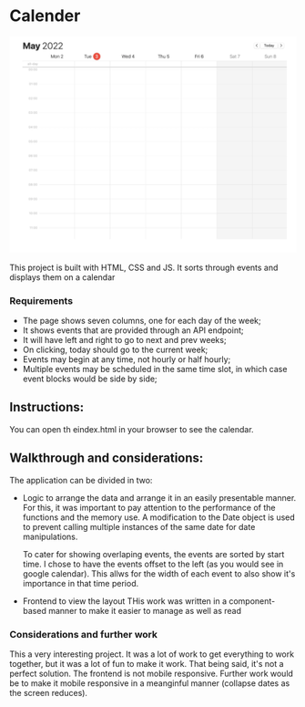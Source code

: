 # Calender

![Theater](https://github.com/davidkayce/calendar/blob/main/calendar.png)

This project is built with HTML, CSS and JS. It sorts through events and displays them on a calendar

### Requirements
- The page shows seven columns, one for each day of the week;
- It shows events that are provided through an API endpoint;
- It will have left and right to go to next and prev weeks;
- On clicking, today should go to the current week;
- Events may begin at any time, not hourly or half hourly;
- Multiple events may be scheduled in the same time slot, in which case event blocks would be
side by side;

## Instructions:

You can open th eindex.html in your browser to see the calendar.

## Walkthrough and considerations:

The application can be divided in two:

- Logic to arrange the data and arrange it in an easily presentable manner. 
  For this, it was important to pay attention to the performance of the functions and the memory use. A modification to the Date object is used to prevent calling multiple instances of the same date for date manipulations. 

  To cater for showing overlaping events, the events are sorted by start time. I chose to have the events offset to the left (as you would see in google calendar). This allws for the width of each event to also show it's importance in that time period.

- Frontend to view the layout
  THis work was written in a component-based manner to make it easier to manage as well as read

### Considerations and further work

This a very interesting project. It was a lot of work to get everything to work together, but it was a lot of fun to make it work. That being said, it's not a perfect solution. The frontend is not mobile responsive. Further work would be to make it mobile responsive in a meanginful manner (collapse dates as the screen reduces). 
